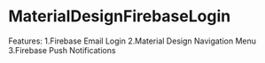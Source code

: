 # MaterialDesignFirebaseLogin


Features:
1.Firebase Email Login
2.Material Design Navigation Menu
3.Firebase Push Notifications
